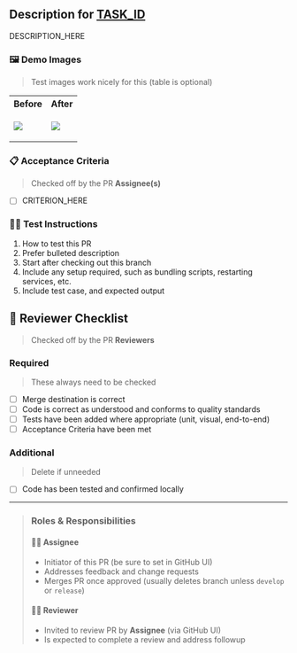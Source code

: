 ## Description for [TASK_ID](TASK_URL)

DESCRIPTION_HERE

### 🖼 Demo Images

> Test images work nicely for this (table is optional)

<table>
<tr><th>Before</th><th>After</th></tr>
<tr>
<td>

![](https://github.com/cremalab/<REPO_NAME>/blob/<BASE_BRANCH>/.loki/reference/chrome_<COMPONENT_NAME>_<STORY_NAME>.png?raw=true)

</td>
<td>

![](https://github.com/cremalab/<REPO_NAME>/blob/<FULL_COMMIT_SHA>/.loki/reference/chrome_<COMPONENT_NAME>_<STORY_NAME>.png?raw=true)

</td>
</tr>
</table>

### 📋 Acceptance Criteria

> Checked off by the PR **Assignee(s)**

- [ ] CRITERION_HERE


### 👩‍🔬 Test Instructions

1. How to test this PR
2. Prefer bulleted description
3. Start after checking out this branch
4. Include any setup required, such as bundling scripts, restarting services, etc.
5. Include test case, and expected output

## 🔎 Reviewer Checklist

> Checked off by the PR **Reviewers**

### Required

> These always need to be checked

- [ ] Merge destination is correct
- [ ] Code is correct as understood and conforms to quality standards
- [ ] Tests have been added where appropriate (unit, visual, end-to-end)
- [ ] Acceptance Criteria have been met

### Additional

> Delete if unneeded

- [ ] Code has been tested and confirmed locally

---

>### Roles & Responsibilities
>
>#### 👨‍💻 Assignee
>
>- Initiator of this PR (be sure to set in GitHub UI)
>- Addresses feedback and change requests
>- Merges PR once approved (usually deletes branch unless `develop` or `release`)
>
>#### 👩‍💻 Reviewer
>
>- Invited to review PR by **Assignee** (via GitHub UI)
>- Is expected to complete a review and address followup